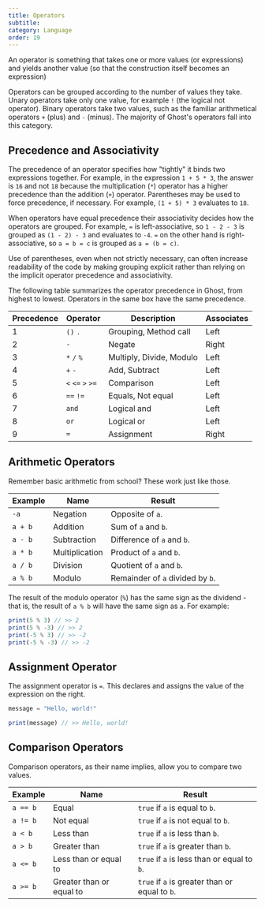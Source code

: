 ```yaml
---
title: Operators
subtitle:
category: Language
order: 19
---
```


An operator is something that takes one or more values (or expressions) and yields another value (so that the construction itself becomes an expression)

Operators can be grouped according to the number of values they take. Unary operators take only one value, for example `!` (the logical not operator). Binary operators take two values, such as the familiar arithmetical operators `+` (plus) and `-` (minus). The majority of Ghost's operators fall into this category.

## Precedence and Associativity

The precedence of an operator specifies how "tightly" it binds two expressions together. For example, in the expression `1 + 5 * 3`, the answer is `16` and not `18` because the multiplication (`*`) operator has a higher precedence than the addition (`+`) operator. Parentheses may be used to force precedence, if necessary. For example, `(1 + 5) * 3` evaluates to `18`.

When operators have equal precedence their associativity decides how the operators are grouped. For example, `=` is left-associative, so `1 - 2 - 3` is grouped as `(1 - 2) - 3` and evaluates to `-4`. `=` on the other hand is right-associative, so `a = b = c` is grouped as `a = (b = c)`.

Use of parentheses, even when not strictly necessary, can often increase readability of the code by making grouping explicit rather than relying on the implicit operator precedence and associativity.

The following table summarizes the operator precedence in Ghost, from highest to lowest. Operators in the same box have the same precedence.

| Precedence | Operator          | Description              | Associates |
| ---------- | ----------------- | ------------------------ | ---------- |
| 1          | `()` `.`          | Grouping, Method call    | Left       |
| 2          | `-`               | Negate                   | Right      |
| 3          | `*` `/` `%`       | Multiply, Divide, Modulo | Left       |
| 4          | `+` `-`           | Add, Subtract            | Left       |
| 5          | `<` `<=` `>` `>=` | Comparison               | Left       |
| 6          | `==` `!=`         | Equals, Not equal        | Left       |
| 7          | `and`             | Logical and              | Left       |
| 8          | `or`              | Logical or               | Left       |
| 9          | `=`               | Assignment               | Right      |

## Arithmetic Operators

Remember basic arithmetic from school? These work just like those.

| Example | Name           | Result                           |
| ------- | -------------- | -------------------------------- |
| `-a`    | Negation       | Opposite of `a`.                 |
| `a + b` | Addition       | Sum of `a` and `b`.              |
| `a - b` | Subtraction    | Difference of `a` and `b`.       |
| `a * b` | Multiplication | Product of `a` and `b`.          |
| `a / b` | Division       | Quotient of `a` and `b`.         |
| `a % b` | Modulo         | Remainder of `a` divided by `b`. |

The result of the modulo operator (`%`) has the same sign as the dividend - that is, the result of `a % b` will have the same sign as `a`. For example:

```typescript
print(5 % 3) // >> 2
print(5 % -3) // >> 2
print(-5 % 3) // >> -2
print(-5 % -3) // >> -2
```

## Assignment Operator

The assignment operator is `=`. This declares and assigns the value of the expression on the right.

```typescript
message = "Hello, world!"

print(message) // >> Hello, world!
```

## Comparison Operators

Comparison operators, as their name implies, allow you to compare two values.

| Example  | Name                     | Result                                         |
| -------- | ------------------------ | ---------------------------------------------- |
| `a == b` | Equal                    | `true` if `a` is equal to `b`.                 |
| `a != b` | Not equal                | `true` if `a` is not equal to `b`.             |
| `a < b`  | Less than                | `true` if `a` is less than `b`.                |
| `a > b`  | Greater than             | `true` if `a` is greater than `b`.             |
| `a <= b` | Less than or equal to    | `true` if `a` is less than or equal to `b`.    |
| `a >= b` | Greater than or equal to | `true` if `a` is greater than or equal to `b`. |
